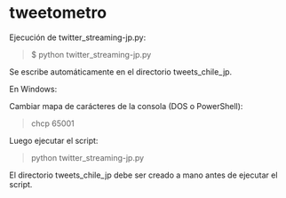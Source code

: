 # tweetometro

Ejecución de twitter_streaming-jp.py:

> $ python twitter_streaming-jp.py

Se escribe automáticamente en el directorio tweets_chile_jp.

En Windows:

Cambiar mapa de carácteres de la consola (DOS o PowerShell):

> chcp 65001

Luego ejecutar el script:

> python twitter_streaming-jp.py

El directorio tweets_chile_jp debe ser creado a mano antes de ejecutar el script.
